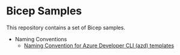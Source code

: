 # Bicep Samples

This repository contains a set of Bicep samples.

- Naming Conventions
    - [Naming Convention for Azure Developer CLI (azd) templates](./naming-conventions/naming-convention-azd/naming-convention-azd.md)